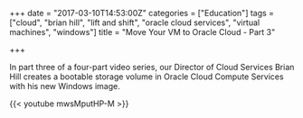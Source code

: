 +++
date = "2017-03-10T14:53:00Z"
categories = ["Education"]
tags = ["cloud", "brian hill", "lift and shift", "oracle cloud services", "virtual machines", "windows"]
title = "Move Your VM to Oracle Cloud - Part 3"

+++

In part three of a four-part video series, our Director of Cloud Services Brian Hill creates a bootable storage volume in Oracle Cloud Compute Services with his new Windows image.

{{< youtube mwsMputHP-M >}}